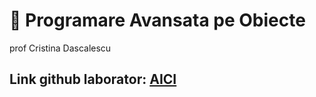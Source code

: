 # 🛟 Programare Avansata pe Obiecte
prof Cristina Dascalescu

## Link github laborator: [AICI](https://github.com/deeas/PAO-labs-2023)
